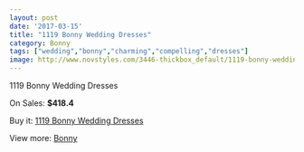 ```yaml
---
layout: post
date: '2017-03-15'
title: "1119 Bonny Wedding Dresses"
category: Bonny
tags: ["wedding","bonny","charming","compelling","dresses"]
image: http://www.novstyles.com/3446-thickbox_default/1119-bonny-wedding-dresses.jpg
---
```

1119 Bonny Wedding Dresses

On Sales: **$418.4**
<a href="https://www.novstyles.com/en/bonny/2037-1119-bonny-wedding-dresses.html"><amp-img layout="responsive" width="600" height="600" src="//www.novstyles.com/3446-thickbox_default/1119-bonny-wedding-dresses.jpg" alt="1119 Bonny Wedding Dresses 0" /></a>

Buy it: [1119 Bonny Wedding Dresses](https://www.novstyles.com/en/bonny/2037-1119-bonny-wedding-dresses.html "1119 Bonny Wedding Dresses")

View more: [Bonny](https://www.novstyles.com/en/11-bonny "Bonny")